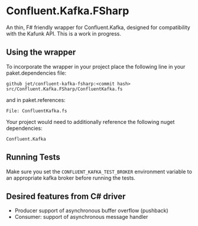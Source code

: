 # Confluent.Kafka.FSharp

An thin, F# friendly wrapper for Confluent.Kafka, designed for compatibility with the Kafunk API. This is a work in progress.

## Using the wrapper

To incorporate the wrapper in your project place the following line in your paket.dependencies file:
```
github jet/confluent-kafka-fsharp:<commit hash> src/Confluent.Kafka.FSharp/ConfluentKafka.fs
```
and in paket.references:
```
File: ConfluentKafka.fs
```
Your project would need to additionally reference the following nuget dependencies:
```
Confluent.Kafka
```

## Running Tests

Make sure you set the `CONFLUENT_KAFKA_TEST_BROKER` environment variable to an appropriate kafka broker before running the tests.

## Desired features from C# driver
* Producer support of asynchronous buffer overflow (pushback)
* Consumer: support of asynchronous message handler